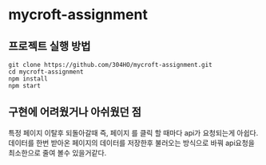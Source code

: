 # mycroft-assignment

## 프로젝트 실행 방법

```
git clone https://github.com/304HO/mycroft-assignment.git
cd mycroft-assignment
npm install
npm start
```

## 구현에 어려웠거나 아쉬웠던 점

특정 페이지 이탈후 되돌아갈때 즉, 페이지 를 클릭 할 때마다 api가 요청되는게 아쉽다. 데이터를 한번 받아온 페이지의 데이터를 저장한후 불러오는 방식으로 바꿔 api요청을 최소한으로 줄여 볼수 있을거같다.
